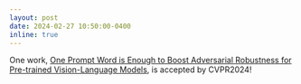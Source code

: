 ```yaml
---
layout: post
date: 2024-02-27 10:50:00-0400
inline: true
---
```


One work, [One Prompt Word is Enough to Boost Adversarial Robustness for Pre-trained Vision-Language Models](https://arxiv.org/abs/2403.01849), is accepted by CVPR2024!
